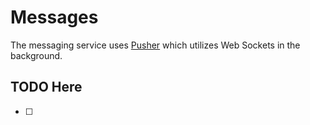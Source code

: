 # Messages
The messaging service uses [Pusher](https://pusher.com) which utilizes Web Sockets in the background.

## TODO Here
- [ ] 